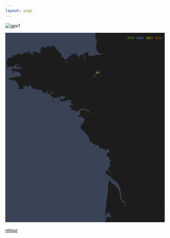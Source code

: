 ```yaml
---
layout: page
---
```


![gpx1](/assets/images/gpx/1.svg)

![gpx1](/assets/images/gpx/2.svg)

[retour](/)
